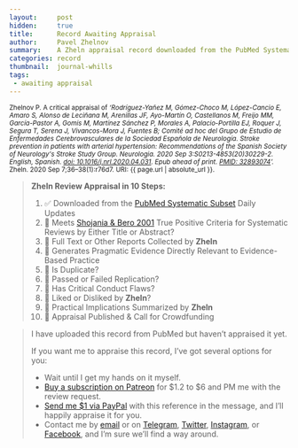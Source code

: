 ```yaml
---
layout:     post
hidden:     true
title:      Record Awaiting Appraisal
author:     Pavel Zhelnov
summary:    A Zheln appraisal record downloaded from the PubMed Systematic Subset daily updates.
categories: record
thumbnail:  journal-whills
tags:
 - awaiting appraisal
---
```


<small>Zhelnov P. A critical appraisal of _‘Rodríguez-Yañez M, Gómez-Choco M, López-Cancio E, Amaro S, Alonso de Leciñana M, Arenillas JF, Ayo-Martín O, Castellanos M, Freijo MM, García-Pastor A, Gomis M, Martínez Sánchez P, Morales A, Palacio-Portilla EJ, Roquer J, Segura T, Serena J, Vivancos-Mora J, Fuentes B; Comité ad hoc del Grupo de Estudio de Enfermedades Cerebrovasculares de la Sociedad Española de Neurología. Stroke prevention in patients with arterial hypertension: Recommendations of the Spanish Society of Neurology's Stroke Study Group. Neurologia. 2020 Sep 3:S0213-4853(20)30229-2. English, Spanish. [doi: 10.1016/j.nrl.2020.04.031](https://doi.org/10.1016/j.nrl.2020.04.031). Epub ahead of print. [PMID: 32893074](https://pubmed.gov/32893074)’._ Zheln. 2020 Sep 7;36–38(1):r76d7. URI: {{ page.url | absolute_url }}.</small>

> **Zheln Review Appraisal in 10 Steps:**
>
> 1. ✅ Downloaded from the [PubMed Systematic Subset](https://p1m.org/ssb) Daily Updates
> 2. 🔄 Meets [Shojania & Bero 2001](https://www.researchgate.net/publication/11820967_Taking_Advantage_of_the_Explosion_of_Systematic_Reviews_An_Efficient_MEDLINE_Search_Strategy) True Positive Criteria for Systematic Reviews by Either Title or Abstract?
> 3. 🔄 Full Text or Other Reports Collected by **Zheln**
> 4. 🔄 Generates Pragmatic Evidence Directly Relevant to Evidence-Based Practice
> 5. 🔄 Is Duplicate?
> 6. 🔄 Passed or Failed Replication?
> 7. 🔄 Has Critical Conduct Flaws?
> 8. 🔄 Liked or Disliked by **Zheln**?
> 9. 🔄 Practical Implications Summarized by **Zheln**
> 10. 🔄 Appraisal Published & Call for Crowdfunding

> I have uploaded this record from PubMed but haven’t appraised it yet.
>
> If you want me to appraise this record, I’ve got several options for you:
> * Wait until I get my hands on it myself.
> * [Buy a subscription on Patreon](https://patreon.com/zheln) for $1.2 to $6 and PM me with the review request.
> * [Send me $1 via PayPal](https://paypal.me/pjelnov) with this reference in the message, and I’ll happily appraise it for you.
> * Contact me by [email](mailto:pavel@zheln.com) or on [Telegram](https://t.me/drzhelnov), [Twitter](https://twitter.com/drzhelnov), [Instagram](https://instagram.com/igzheln), or [Facebook](https://facebook.com/drzhelnov), and I’m sure we’ll find a way around.

